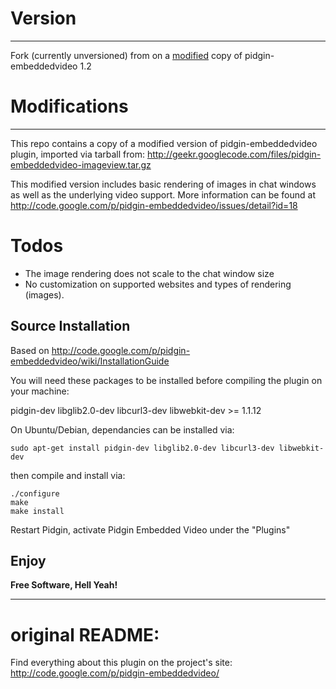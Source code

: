 # Version
------------------

Fork (currently unversioned) from on a [modified](#Modifications) copy of pidgin-embeddedvideo 1.2


# Modifications
------------------

This repo contains a copy of a modified version of pidgin-embeddedvideo plugin, imported via tarball from: http://geekr.googlecode.com/files/pidgin-embeddedvideo-imageview.tar.gz

This modified version includes basic rendering of images in chat windows as well as the underlying video support. More information can be found at http://code.google.com/p/pidgin-embeddedvideo/issues/detail?id=18


# Todos

- The image rendering does not scale to the chat window size
- No customization on supported websites and types of rendering (images).
 

Source Installation
------------------

Based on http://code.google.com/p/pidgin-embeddedvideo/wiki/InstallationGuide

You will need these packages to be installed before compiling the plugin on your machine:

pidgin-dev
libglib2.0-dev
libcurl3-dev
libwebkit-dev >= 1.1.12

On Ubuntu/Debian, dependancies can be installed via:

```
sudo apt-get install pidgin-dev libglib2.0-dev libcurl3-dev libwebkit-dev
```

then compile and install via:

```
./configure
make
make install
```

Restart Pidgin, activate Pidgin Embedded Video under the "Plugins"


Enjoy
------------------

**Free Software, Hell Yeah!**


------------------

# original README:

Find everything about this plugin on the project's site:
http://code.google.com/p/pidgin-embeddedvideo/
